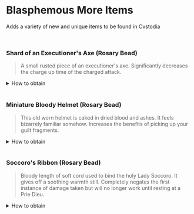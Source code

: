 # Blasphemous More Items
Adds a variety of new and unique items to be found in Cvstodia

<br>

### Shard of an Executioner's Axe (Rosary Bead)
> A small rusted piece of an executioner's axe. Significantly decreases the charge up time of the charged attack.

<details>
  <Summary>How to obtain</Summary>

  ```Unknown```
</details>

<br>

### Miniature Bloody Helmet (Rosary Bead)
> This old worn helmet is caked in dried blood and ashes. It feels bizarrely familiar somehow. Increases the benefits of picking up your guilt fragments.

<details>
  <Summary>How to obtain</Summary>

  ```Unknown.```
</details>

<br>

### Soccoro's Ribbon (Rosary Bead)
> Bloody length of soft cord used to bind the holy Lady Soccoro. It gives off a soothing warmth still. Completely negates the first instance of damage taken but will no longer work until resting at a Prie Dieu.

<details>
  <Summary>How to obtain</Summary>

  ```This bead can be obtained by choosing to slay Socorro instead of giving her the marks of refuge```
</details>

<br>
